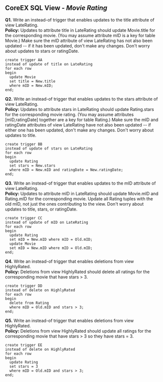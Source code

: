 ## CoreEX SQL View - _Movie Rating_

**Q1.** Write an instead-of trigger that enables updates to the title attribute of view LateRating.      
**Policy:** Updates to attribute title in LateRating should update Movie.title for the corresponding movie. (You may assume attribute mID is a key for table Movie.) Make sure the mID attribute of view LateRating has not also been updated -- if it has been updated, don't make any changes. Don't worry about updates to stars or ratingDate.


```
create trigger AA 
instead of update of title on LateRating
for each row
begin
  update Movie
  set title = New.title
  where mID = New.mID;
end;
```

**Q2.** Write an instead-of trigger that enables updates to the stars attribute of view LateRating.      
**Policy:** Updates to attribute stars in LateRating should update Rating.stars for the corresponding movie rating. (You may assume attributes [mID,ratingDate] together are a key for table Rating.) Make sure the mID and ratingDate attributes of view LateRating have not also been updated -- if either one has been updated, don't make any changes. Don't worry about updates to title.

```
create trigger BB
instead of update of stars on LateRating
for each row
begin
  update Rating
  set stars = New.stars
  where mID = New.mID and ratingDate = New.ratingDate;
end;
```

**Q3.** Write an instead-of trigger that enables updates to the mID attribute of view LateRating.    
**Policy:** Updates to attribute mID in LateRating should update Movie.mID and Rating.mID for the corresponding movie. Update all Rating tuples with the old mID, not just the ones contributing to the view. Don't worry about updates to title, stars, or ratingDate.

```
create trigger CC
instead of update of mID on LateRating
for each row
begin
  update Rating
  set mID = New.mID where mID = Old.mID;
  update Movie
  set mID = New.mID where mID = Old.mID;
end;
```

**Q4.** Write an instead-of trigger that enables deletions from view HighlyRated.            
**Policy:** Deletions from view HighlyRated should delete all ratings for the corresponding movie that have stars > 3.

```
create trigger DD 
instead of delete on HighlyRated
for each row
begin
  delete from Rating
  where mID = Old.mID and stars > 3;
end;
```

**Q5.** Write an instead-of trigger that enables deletions from view HighlyRated.         
**Policy:** Deletions from view HighlyRated should update all ratings for the corresponding movie that have stars > 3 so they have stars = 3.
```
create trigger EE 
instead of delete on HighlyRated
for each row
begin
  update Rating
  set stars = 3
  where mID = Old.mID and stars > 3;
end;
```
